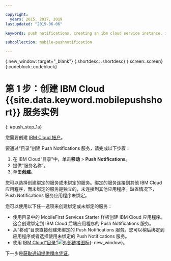 ```yaml
---

copyright:
  years: 2015, 2017, 2019
lastupdated: "2019-06-06"

keywords: push notifications, creating an ibm cloud service instance, ibm cloud service

subcollection: mobile-pushnotification

---
```


{:new_window: target="_blank"}
{:shortdesc: .shortdesc}
{:screen:.screen}
{:codeblock:.codeblock}

# 第 1 步：创建 IBM Cloud {{site.data.keyword.mobilepushshort}} 服务实例
{: #push_step_1a}

您需要创建 [IBM Cloud 帐户](https://cloud.ibm.com/)。

要通过“目录”创建 Push Notifications 服务，请完成以下步骤：

1. 在 IBM Cloud“目录”中，单击**移动** > **Push Notifications**。
2. 提供“服务名称”。 
3. 单击**创建**。 

您可以选择创建绑定的服务或未绑定的服务。绑定的服务连接到其他 IBM Cloud 应用程序，而未绑定的服务是独立的，未连接到其他应用程序。缺省情况下，Push Notifications 服务应用程序未绑定。

您可以使用以下任一选项来创建绑定或未绑定的服务：

- 使用目录中的 MobileFirst Services Starter 样板创建 IBM Cloud 应用程序。这会创建绑定到 IBM Cloud 后端应用程序的 Push Notifications 服务。
- 从“移动”目录直接创建未绑定的 Push Notifications 服务。您可以稍后绑定到应用程序或者选择使用未绑定的 Push Notifications 服务。 
- 使用 [IBM Cloud“目录”![外部链接图标](../../icons/launch-glyph.svg "外部链接图标")](https://cloud.ibm.com/catalog/){: new_window}。

下一步是[获取通知提供程序凭证](/docs/services/mobilepush?topic=mobile-pushnotification-push_step_1)。




